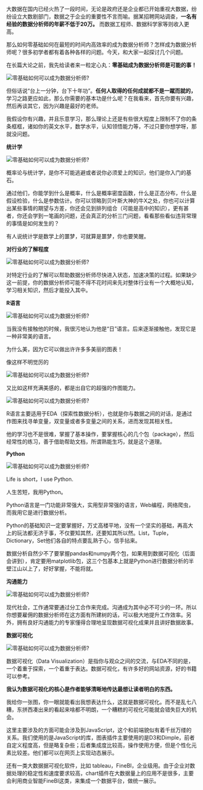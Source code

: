 大数据在国内已经火热了一段时间，无论是政府还是企业都已开始重视大数据，纷纷设立大数剧部门，数据之于企业的重要性不言而喻。据某招聘网站调查，**一名有经验的数据分析师的年薪不低于20万。** 而数据工程师、数据科学家等则收入更高。

那么如何零基础如何在最短的时间内高效率的成为数据分析师？怎样成为数据分析师呢？很多初学者都有着各种各样的问题。今天，和大家一起探讨几个问题。

在长篇大论之前，我先给读者来一粒定心丸：**零基础成为数据分析师是可能的事！**

![零基础如何可以成为数据分析师?](http://p3.pstatp.com/large/47190000f542d05e273f)

但俗话说“台上一分钟，台下十年功”。**任何人取得的任何成就都不是一蹴而就的，** 学习之路更应如此，那么你需要的基本功是什么呢？在我看来，首先你要有兴趣，然后再谈其它，因为兴趣是最好的老师。

我假设你有兴趣，并且乐意学习，那么理论上还是有些很大程度上限制不了你的条条框框，诸如你的英文水平，数学水平，认知领悟能力等，不过只要你想学呀，那就没问题。

**统计学**

![零基础如何可以成为数据分析师?](http://p3.pstatp.com/large/47150001128b55bf8186)

概率论与统计学，是你不可能逃避或者说你必须爱上的知识，他们是你入门的基石。  

通过他们，你能学到什么是概率，什么是概率密度函数，什么是正态分布，什么是假设检验，什么是参数估计。你可以领略到贝叶斯大神的牛X之处，你也可以计算出某些事情的期望与方差，你还会见到排列组合（可能是高中的知识），更有甚者，你还会学到一笔画的问题，还会真正的分析三门问题，看看那些看似违背常理的事情是如何发生的？

有人说统计学是数学上的噩梦，可就算是噩梦，你也要笑醒。

**对行业的了解程度**  

![零基础如何可以成为数据分析师?](http://p3.pstatp.com/large/471700016ba20a33116c)

对特定行业的了解可以帮助数据分析师尽快进入状态，加速决策的过程。如果缺少这一前提，你的数据分析师可能不得不花时间来先对整体行业有一个大概地认知，学习相关知识，然后才能投入其中。

**R语言**

![零基础如何可以成为数据分析师?](http://p9.pstatp.com/large/47170001584435d29d47)

当我没有接触他的时候，我很污地认为他是“日”语言。后来逐渐接触他，发现它是一种非常美的语言。

为什么美，因为它可以做出许许多多美丽的图表！

像这样不明觉厉的

![零基础如何可以成为数据分析师?](http://p3.pstatp.com/large/47140004418b04fbb368)

又比如这样充满美感的，都是出自它的超强的作图能力。

![零基础如何可以成为数据分析师?](http://p1.pstatp.com/large/47130004bc3badcb4292)

R语言主要适用于EDA（探索性数据分析），也就是你与数据之间的对话，是通过作图来找寻单变量，双变量或者多变量之间的关系，进而发现其相关性。

他的学习也不是很难，掌握了基本操作，要掌握核心的几个包（package），然后经常性的练习，善于借助帮助文档，所谓熟能生巧，就是这个道理。

**Python**

![零基础如何可以成为数据分析师?](http://p3.pstatp.com/large/471800014e152517a63f)

Life is short，I use Python.

人生苦短，我用Python。

Python语言是一门功能非常强大，实用型非常强的语言，Web编程，网络爬虫，而我用它是进行数据分析。

Python的基础知识一定要掌握好，万丈高楼平地，没有一个坚实的基础，再高大上的玩法都无济于事，不仅要知其然，还要知其所以然。List，Tuple，Dictionary，Set他们各自的特点要乱熟于心，信手拈来。

数据分析自然少不了要掌握pandas和numpy两个包，如果用到数据可视化（后面会讲到），肯定要用matplotlib包，这三个包基本上就是Python进行数据分析的半壁江山以上了，好好掌握，不能将就。

**沟通能力**

![零基础如何可以成为数据分析师?](http://p3.pstatp.com/large/4716000172e3fe0791da)

现代社会，工作通常要通过分工合作来完成。沟通成为其中必不可少的一环。所以你想要雇佣的数据分析师在这方面有所建树的话，可以极大地提升工作效率。另外，拥有良好沟通能力的专家懂得合理地呈现数据可视化成果并且讲好数据故事。  

**数据可视化**

![零基础如何可以成为数据分析师?](http://p1.pstatp.com/large/47140004471492678c19)

数据可视化（Data Visualization）是指你与观众之间的交流，与EDA不同的是，一个着重于探索，一个着重于表达。数据可视化，有许多好的网站资源，好的书籍可以参考。  

**我认为数据可视化的核心是作者能够清晰地传达最想让读者明白的东西。**

我给你一张图，你一眼就能看出我想表达什么，这就是数据可视化。而不是乱七八糟，东拼西凑出来的看起来啥都不明朗，一个糟糕的可视化可能就会错失巨大的机会。

这里主要涉及的方面可能会涉及到JavaScript，这个和前端貌似有着千丝万缕的关系。我们使用的是JavaScript的库，图表插件主要使用的是D3和Dimple，前者自定义程度高，但是略复杂些；后者集成度比较高，操作使用方便，但是个性化元素比较差。他们都可以在网页上实现动态展示。

还有一类大数据据可视化软件，比如 tableau，FineBI，企业级用。由于企业对数据处理的稳定性和速度要求较高，chart插件在大数据量上的应用不是很多，主要会利用商业智能FineBI这类，来集成一个数据平台，做统一展示。
